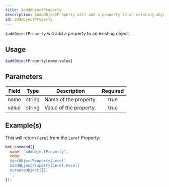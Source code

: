 ```yaml
---
title: $addObjectProperty
description: $addObjectProperty will add a property to an existing object.
id: addObjectProperty
---
```


`$addObjectProperty` will add a property to an existing object.

## Usage

```php
$addObjectProperty[name;value]
```

## Parameters

| Field | Type   | Description            | Required |
| ----- | ------ | ---------------------- | :------: |
| name  | string | Name of the property.  |   true   |
| value | string | Value of the property. |   true   |

## Example(s)

This will return `Ferel` from the `Leref` Property:

```javascript
bot.command({
  name: "addObjectProperty",
  code: `
  $getObjectProperty[Leref]
  $addObjectProperty[Leref;Ferel]
  $createObject[{}]
  `,
});
```
